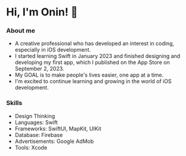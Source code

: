# Hi, I'm Onin! 👋

###  About me

* A creative professional who has developed an interest in coding, especially in iOS development.
* I started learning Swift in January 2023 and finished designing and developing my first app, which I published on the App Store on September 2, 2023.
* My GOAL is to make people's lives easier, one app at a time.
* I'm excited to continue learning and growing in the world of iOS development.

### Skills

* Design Thinking
* Languages: Swift
* Frameworks: SwiftUI, MapKit, UIKit
* Database: Firebase
* Advertisements: Google AdMob
* Tools: Xcode 
